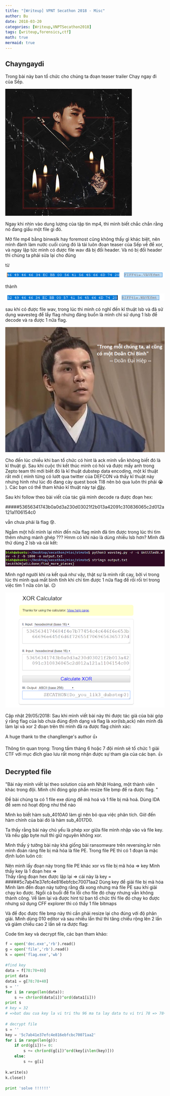 ```yaml
---
title: "[Writeup] VPNT Secathon 2018 - Misc"
author: Bu
date: 2018-03-20
categories: [Writeup,VNPTSecathon2018]
tags: [writeup,forensics,ctf]
math: true
mermaid: true
---
```


## Chayngaydi

Trong bài này ban tổ chức cho chúng ta đoạn teaser trailer Chạy ngay đi của Sếp.

![IMG](/assets/img/blog/hinh1.jpg)



Ngay khi nhìn vào dung lượng của tập tin mp4, thì mình biết chắc chắn rằng nó đang giấu một file gì đó.

Mở file mp4 bằng binwalk hay foremost cũng không thấy gì khác biệt, nên mình đành làm nước cuối cùng đó là tải luôn đoạn teaser của Sếp về để xor, và ngay lập tức mình có được file wav đã bị đổi header. Và nó bị đổi header thì chúng ta phải sửa lại cho đúng

từ

![IMG](/assets/img/blog/hinh2.PNG)

thành

![IMG](/assets/img/blog/hinh3.PNG)

sau khi có được file wav, trong lúc thi mình có nghĩ đến kĩ thuật lsb và đã sử dụng wavesteg để lấy flag nhưng đáng buồn là mình chỉ sử dụng 1 lsb để decode và ra được 1 nữa flag.

![IMG](/assets/img/blog/hinh4.png)

 Cho đến lúc chiều khi ban tổ chức có hint là ack mình vẫn không biết đó là kĩ thuật gì. Sau khi cuộc thi kết thúc mình có hỏi và được mấy anh trong Zepto team thì mới biết đó là kĩ thuật dubstep data encoding, một kĩ thuật rất mới ( mình từng có lướt qua twitter của DEFCON và thấy kĩ thuật này nhưng hình như lúc đó đang cày quest book TI8 nên bỏ qua luôn thì phải 😭 ). Các bạn có thể tham khảo kĩ thuật này tại [đây](https://blog.benjojo.co.uk/post/encoding-data-into-dubstep-drops).



Sau khi follow theo bài viết của tác giả mình decode ra được đoạn hex:

#####53656341743b0a0d3a230d03021f2b013a42091c310836065c2d012a121a1106154c0

vẫn chưa phải là flag 😰.

Ngẫm một hồi mình lại nhìn đến nửa flag mình đã tìm được trong lúc thi tìm thêm nhưng mảnh ghép ??? Hmm có khi nào là dùng nhiều lsb hơn? Mình đã thử dùng 2 lsb và cái kết:

![IMG](/assets/img/blog/hinh5.PNG)

Mình ngớ người khi ra kết quả như vậy, thật sự là mình rất cay, bởi vì trong lúc thi mình quá mất bình tĩnh khi chỉ tìm được 1 nữa flag để rồi rối trí trong việc tìm 1 nữa còn lại. 😐

![IMG](/assets/img/blog/hinh6.PNG)

Cập nhật 29/05/2018: Sau khi mình viết bài này thì được tác giả của bài góp ý rằng flag của lsb chưa đúng định dạng và flag là xor(lsb,ack) nên mình đã làm lại và xor 2 đoạn trên thì mình đã ra được flag chính xác:

A huge thank to the changllenge's author 👍

Thông tin quan trọng: Trong tầm tháng 6 hoặc 7 đội mình sẽ tổ chức 1 giải CTF với mục đích giao lưu  rất mong nhận được sự tham gia của các bạn. 👍

## Decrypted file

"Bài này mình viết lại theo solution của anh Nhật Hoàng, một thành viên khác trong đội. Mình chỉ đóng góp phần resize file bmp để ra được flag. "

Đề bài chúng ta có 1 file exe dùng để mã hoá và 1 file bị mã hoá. Dùng IDA để xem nó hoạt động như thế nào



Mình ko biết hàm sub_4010A0 làm gì nên bỏ qua việc phân tích. Giờ đến hàm chính của bài đó là hàm sub_4017D0. 


Ta thấy rằng bài này chủ yếu là phép xor giữa file mình nhập vào và file key. Và nếu gặp byte null thì giữ nguyên không xor.

Mình thấy ý tưởng bài này khá giống bài ransomware trên reversing.kr nên mình đoán ràng file bị mã hóa là file PE. Trong file PE thì có 1 đoạn là mặc định luôn luôn có:


Nên mình lấy đoạn này trong file PE khác xor vs file bị mã hóa => key 
Mình thấy key là 1 đoạn hex =>  
Thấy rằng đoạn hex được lặp lại => cái này là key = 
#####5c7ab41e37efc4e816ebfcbc70071aa2
Dùng key để giải file bị mã hóa
Mình làm đến đoạn này tưởng rằng đã xong nhưng mà file PE sau khi giải chạy ko được.
Ngồi cả buổi để fix lỗi cho file đó chạy nhưng vẫn không thành công. 
Về làm lại và được hint từ ban tổ chức thì file đó chạy ko được nhưng sử dụng CFF explorer thì có thấy 1 file bitmaps



Và để đọc được file bmp này thì cần phải resize lại cho đúng với độ phân giải. Mình dùng 010 editor và sau nhiều lần thử thì tăng chiều rộng lên 2 lần và giảm chiều cao 2 lần sẽ ra được flag:



Code tìm key và decrypt file, các bạn tham khảo: 
```python
f = open('dec.exe','rb').read()
g = open('file','rb').read()
k = open('flag.exe','wb')

#find key
data = f[78:78+40]
print data
data1 = g[78:78+40]
s = ''
for i in range(len(data)):
    s += chr(ord(data[i])^ord(data1[i]))
print s 
# key = 32
# =>bat dau cua key la vi tri thu 96 ma ta lay data tu vi tri 78 => 78+18 la vi tri bat dau cua key

# decrypt file
s = ''
key = '5c7ab41e37efc4e816ebfcbc70071aa2'
for i in range(len(g)):
    if ord(g[i])!= 0:
        s += chr(ord(g[i])^ord(key[i%len(key)]))
    else:
        s += g[i]

k.write(s)
k.close()

print 'solve !!!!!!'
```
